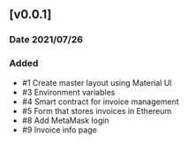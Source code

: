 ## [v0.0.1]
### Date 2021/07/26
### Added
* #1 Create master layout using Material UI
* #3  Environment variables
* #4 Smart contract for invoice management
* #5 Form that stores invoices in Ethereum
* #8 Add MetaMask login
* #9 Invoice info page
